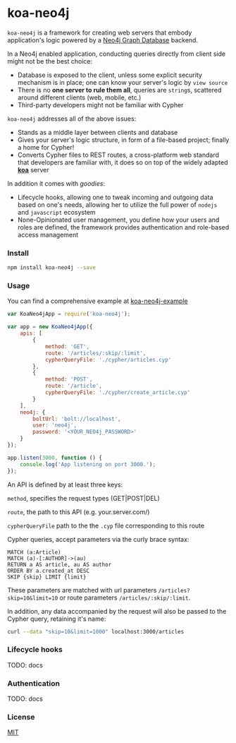 # koa-neo4j
`koa-neo4j` is a framework for creating web servers that embody application's logic powered by a [Neo4j Graph Database](https://neo4j.com/) backend.

In a Neo4j enabled application, conducting queries directly from client side might not be the best choice:

- Database is exposed to the client, unless some explicit security mechanism is in place; one can know your server's logic by `view source`
- There is no **one server to rule them all**, queries are `string`s, scattered around different clients (web, mobile, etc.)
- Third-party developers might not be familiar with Cypher

`koa-neo4j` addresses all of the above issues:

- Stands as a middle layer between clients and database 
- Gives your server's logic structure, in form of a file-based project; finally a home for Cypher! 
- Converts Cypher files to REST routes, a cross-platform web standard that developers are familiar with, it does so on top of the widely adapted [**koa**](http://koajs.com/) server
 
 In addition it comes with *goodies*:
 
 - Lifecycle hooks, allowing one to tweak incoming and outgoing data based on one's needs, allowing her to utilize the full power of `nodejs` and `javascript` ecosystem
 - None-Opinionated user management, you define how your users and roles are defined, the framework provides authentication and role-based access management

### Install
```bash
npm install koa-neo4j --save
```

### Usage
You can find a comprehensive example at [koa-neo4j-example](https://github.com/satratech/koa-neo4j-example) 
```javascript
var KoaNeo4jApp = require('koa-neo4j');

var app = new KoaNeo4jApp({
    apis: [
        {
            method: 'GET',
            route: '/articles/:skip/:limit',
            cypherQueryFile: './cypher/articles.cyp'
        },
        {
            method: 'POST',
            route: '/article',
            cypherQueryFile: './cypher/create_article.cyp'
        }
    ],
    neo4j: {
        boltUrl: 'bolt://localhost',
        user: 'neo4j',
        password: '<YOUR_NEO4j_PASSWORD>'
    }
});

app.listen(3000, function () {
    console.log('App listening on port 3000.');
});

```

An API is defined by at least three keys:

`method`, specifies the request types (GET|POST|DEL)

`route`, the path to this API (e.g. your.server.com/)

`cypherQueryFile` path to the the `.cyp` file corresponding to this route

Cypher queries, accept parameters via the curly brace syntax:
```cypher
MATCH (a:Article)
MATCH (a)-[:AUTHOR]->(au)
RETURN a AS article, au AS author
ORDER BY a.created_at DESC
SKIP {skip} LIMIT {limit}
```

These parameters are matched with url parameters `/articles?skip=10&limit=10` or route parameters `/articles/:skip/:limit`.

In addition, any data accompanied by the request will also be passed to the Cypher query, retaining it's name:
```bash
curl --data "skip=10&limit=1000" localhost:3000/articles
```

### Lifecycle hooks
TODO: docs

### Authentication
TODO: docs

### License
[MIT](https://github.com/satratech/koa-neo4j/blob/master/LICENSE)
